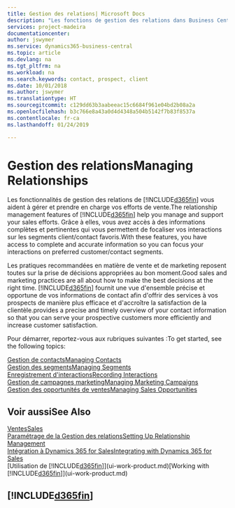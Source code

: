 ```yaml
---
title: Gestion des relations| Microsoft Docs
description: "Les fonctions de gestion des relations dans Business Central prennent en charge vos efforts en matière de vente et vous permettent d'accéder à des informations sur les contacts et les prospects afin de pouvoir servir vos clients efficacement."
services: project-madeira
documentationcenter: 
author: jswymer
ms.service: dynamics365-business-central
ms.topic: article
ms.devlang: na
ms.tgt_pltfrm: na
ms.workload: na
ms.search.keywords: contact, prospect, client
ms.date: 10/01/2018
ms.author: jswymer
ms.translationtype: HT
ms.sourcegitcommit: c129dd63b3aabeeac15c6684f961e04bd2b08a2a
ms.openlocfilehash: b3c766e8a43a0d4d4348a504b5142f7b83f8537a
ms.contentlocale: fr-ca
ms.lasthandoff: 01/24/2019

---
```

# <a name="managing-relationships"></a><span data-ttu-id="a7e28-103">Gestion des relations</span><span class="sxs-lookup"><span data-stu-id="a7e28-103">Managing Relationships</span></span>
<span data-ttu-id="a7e28-104">Les fonctionnalités de gestion des relations de [!INCLUDE[d365fin](includes/d365fin_md.md)] vous aident à gérer et prendre en charge vos efforts de vente.</span><span class="sxs-lookup"><span data-stu-id="a7e28-104">The relationship management features of [!INCLUDE[d365fin](includes/d365fin_md.md)] help you manage and support your sales efforts.</span></span> <span data-ttu-id="a7e28-105">Grâce à elles, vous avez accès à des informations complètes et pertinentes qui vous permettent de focaliser vos interactions sur les segments client/contact favoris.</span><span class="sxs-lookup"><span data-stu-id="a7e28-105">With these features, you have access to complete and accurate information so you can focus your interactions on preferred customer/contact segments.</span></span>

<span data-ttu-id="a7e28-106">Les pratiques recommandées en matière de vente et de marketing reposent toutes sur la prise de décisions appropriées au bon moment.</span><span class="sxs-lookup"><span data-stu-id="a7e28-106">Good sales and marketing practices are all about how to make the best decisions at the right time.</span></span> [!INCLUDE[d365fin](includes/d365fin_md.md)] <span data-ttu-id="a7e28-107">fournit une vue d'ensemble précise et opportune de vos informations de contact afin d'offrir des services à vos prospects de manière plus efficace et d'accroître la satisfaction de la clientèle.</span><span class="sxs-lookup"><span data-stu-id="a7e28-107">provides a precise and timely overview of your contact information so that you can serve your prospective customers more efficiently and increase customer satisfaction.</span></span>

<span data-ttu-id="a7e28-108">Pour démarrer, reportez-vous aux rubriques suivantes :</span><span class="sxs-lookup"><span data-stu-id="a7e28-108">To get started, see the following topics:</span></span>

[<span data-ttu-id="a7e28-109">Gestion de contacts</span><span class="sxs-lookup"><span data-stu-id="a7e28-109">Managing Contacts</span></span>](marketing-contacts.md)  
[<span data-ttu-id="a7e28-110">Gestion des segments</span><span class="sxs-lookup"><span data-stu-id="a7e28-110">Managing Segments</span></span>](marketing-segments.md)  
[<span data-ttu-id="a7e28-111">Enregistrement d'interactions</span><span class="sxs-lookup"><span data-stu-id="a7e28-111">Recording Interactions</span></span>](marketing-interactions.md)  
[<span data-ttu-id="a7e28-112">Gestion de campagnes marketing</span><span class="sxs-lookup"><span data-stu-id="a7e28-112">Managing Marketing Campaigns</span></span>](marketing-campaigns.md)  
[<span data-ttu-id="a7e28-113">Gestion des opportunités de ventes</span><span class="sxs-lookup"><span data-stu-id="a7e28-113">Managing Sales Opportunities</span></span>](marketing-manage-sales-opportunities.md)

## <a name="see-also"></a><span data-ttu-id="a7e28-114">Voir aussi</span><span class="sxs-lookup"><span data-stu-id="a7e28-114">See Also</span></span>
[<span data-ttu-id="a7e28-115">Ventes</span><span class="sxs-lookup"><span data-stu-id="a7e28-115">Sales</span></span>](sales-manage-sales.md)  
[<span data-ttu-id="a7e28-116">Paramétrage de la Gestion des relations</span><span class="sxs-lookup"><span data-stu-id="a7e28-116">Setting Up Relationship Management</span></span>](marketing-setup-marketing.md)  
[<span data-ttu-id="a7e28-117">Intégration à Dynamics 365 for Sales</span><span class="sxs-lookup"><span data-stu-id="a7e28-117">Integrating with Dynamics 365 for Sales</span></span>](marketing-integrate-dynamicscrm.md)  
<span data-ttu-id="a7e28-118">[Utilisation de [!INCLUDE[d365fin](includes/d365fin_md.md)]](ui-work-product.md)</span><span class="sxs-lookup"><span data-stu-id="a7e28-118">[Working with [!INCLUDE[d365fin](includes/d365fin_md.md)]](ui-work-product.md)</span></span>  

## [!INCLUDE[d365fin](includes/free_trial_md.md)]  

